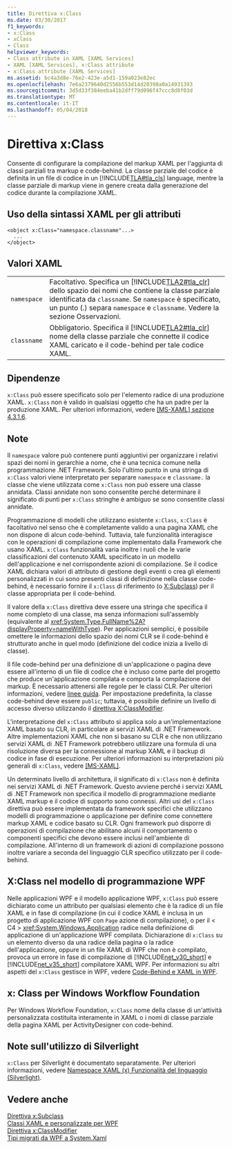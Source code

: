 ```yaml
---
title: Direttiva x:Class
ms.date: 03/30/2017
f1_keywords:
- x:Class
- xClass
- Class
helpviewer_keywords:
- Class attribute in XAML [XAML Services]
- XAML [XAML Services], x:Class attribute
- x:Class attribute [XAML Services]
ms.assetid: bc4a3d8e-76e2-423e-a5d1-159a023e82ec
ms.openlocfilehash: 7e6a2379640d2556b553d14d20398a0a14931393
ms.sourcegitcommit: 3d5d33f384eeba41b2dff79d096f47ccc8d8f03d
ms.translationtype: MT
ms.contentlocale: it-IT
ms.lasthandoff: 05/04/2018
---
```

# <a name="xclass-directive"></a>Direttiva x:Class
Consente di configurare la compilazione del markup XAML per l'aggiunta di classi parziali tra markup e code-behind. La classe parziale del codice è definita in un file di codice in un [!INCLUDE[TLA#tla_cls](../../../includes/tlasharptla-cls-md.md)] language, mentre la classe parziale di markup viene in genere creata dalla generazione del codice durante la compilazione XAML.  
  
## <a name="xaml-attribute-usage"></a>Uso della sintassi XAML per gli attributi  
  
```  
<object x:Class="namespace.classname"...>  
  ...  
</object>  
```  
  
## <a name="xaml-values"></a>Valori XAML  
  
|||  
|-|-|  
|`namespace`|Facoltativo. Specifica un [!INCLUDE[TLA2#tla_clr](../../../includes/tla2sharptla-clr-md.md)] dello spazio dei nomi che contiene la classe parziale identificata da `classname`. Se `namespace` è specificato, un punto (.) separa `namespace` e `classname`. Vedere la sezione Osservazioni.|  
|`classname`|Obbligatorio. Specifica il [!INCLUDE[TLA2#tla_clr](../../../includes/tla2sharptla-clr-md.md)] nome della classe parziale che connette il codice XAML caricato e il code-behind per tale codice XAML.|  
  
## <a name="dependencies"></a>Dipendenze  
 `x:Class` può essere specificato solo per l'elemento radice di una produzione XAML. `x:Class` non è valido in qualsiasi oggetto che ha un padre per la produzione XAML. Per ulteriori informazioni, vedere [ \[MS-XAML\] sezione 4.3.1.6](http://go.microsoft.com/fwlink/?LinkId=114525).  
  
## <a name="remarks"></a>Note  
 Il `namespace` valore può contenere punti aggiuntivi per organizzare i relativi spazi dei nomi in gerarchie a nome, che è una tecnica comune nella programmazione .NET Framework. Solo l'ultimo punto in una stringa di `x:Class` valori viene interpretato per separare `namespace` e `classname.` la classe che viene utilizzata come `x:Class` non può essere una classe annidata. Classi annidate non sono consentite perché determinare il significato di punti per `x:Class` stringhe è ambiguo se sono consentite classi annidate.  
  
 Programmazione di modelli che utilizzano esistente `x:Class`, `x:Class` è facoltativo nel senso che è completamente valido a una pagina XAML che non dispone di alcun code-behind. Tuttavia, tale funzionalità interagisce con le operazioni di compilazione come implementato dalla Framework che usano XAML. `x:Class` funzionalità varia inoltre i ruoli che le varie classificazioni del contenuto XAML specificato in un modello dell'applicazione e nel corrispondente azioni di compilazione. Se il codice XAML dichiara valori di attributo di gestione degli eventi o crea gli elementi personalizzati in cui sono presenti classi di definizione nella classe code-behind, è necessario fornire il `x:Class` di riferimento (o [X:Subclass](../../../docs/framework/xaml-services/x-subclass-directive.md)) per il classe appropriata per il code-behind.  
  
 Il valore della `x:Class` direttiva deve essere una stringa che specifica il nome completo di una classe, ma senza informazioni sull'assembly (equivalente al <xref:System.Type.FullName%2A?displayProperty=nameWithType>). Per applicazioni semplici, è possibile omettere le informazioni dello spazio dei nomi CLR se il code-behind è strutturato anche in quel modo (definizione del codice inizia a livello di classe).  
  
 Il file code-behind per una definizione di un'applicazione o pagina deve essere all'interno di un file di codice che è incluso come parte del progetto che produce un'applicazione compilata e comporta la compilazione del markup. È necessario attenersi alle regole per le classi CLR. Per ulteriori informazioni, vedere [linee guida](../../../docs/standard/design-guidelines/index.md). Per impostazione predefinita, la classe code-behind deve essere `public`; tuttavia, è possibile definire un livello di accesso diverso utilizzando il [direttiva X:ClassModifier](../../../docs/framework/xaml-services/x-classmodifier-directive.md).  
  
 L'interpretazione del `x:Class` attributo si applica solo a un'implementazione XAML basato su CLR, in particolare ai servizi XAML di .NET Framework. Altre implementazioni XAML che non si basano su CLR e che non utilizzano servizi XAML di .NET Framework potrebbero utilizzare una formula di una risoluzione diversa per la connessione al markup XAML e il backup di codice in fase di esecuzione. Per ulteriori informazioni su interpretazioni più generali di `x:Class`, vedere [ \[MS-XAML\]](http://go.microsoft.com/fwlink/?LinkId=114525).  
  
 Un determinato livello di architettura, il significato di `x:Class` non è definita nei servizi XAML di .NET Framework. Questo avviene perché i servizi XAML di .NET Framework non specifica il modello di programmazione mediante XAML markup e il codice di supporto sono connessi. Altri usi del `x:Class` direttiva può essere implementata da framework specifici che utilizzano modelli di programmazione o applicazione per definire come connettere markup XAML e codice basato su CLR. Ogni framework può disporre di operazioni di compilazione che abilitano alcuni il comportamento o componenti specifici che devono essere inclusi nell'ambiente di compilazione. All'interno di un framework di azioni di compilazione possono inoltre variare a seconda del linguaggio CLR specifico utilizzato per il code-behind.  
  
## <a name="xclass-in-the-wpf-programming-model"></a>X:Class nel modello di programmazione WPF  
 Nelle applicazioni WPF e il modello applicazione WPF, `x:Class` può essere dichiarato come un attributo per qualsiasi elemento che è la radice di un file XAML e in fase di compilazione (in cui il codice XAML è inclusa in un progetto di applicazione WPF con `Page` azione di compilazione), o per il < C4 > <xref:System.Windows.Application>  radice nella definizione di applicazione di un'applicazione WPF compilata. Dichiarazione di `x:Class` su un elemento diverso da una radice della pagina o la radice dell'applicazione, oppure in un file XAML di WPF che non è compilato, provoca un errore in fase di compilazione di [!INCLUDE[net_v30_short](../../../includes/net-v30-short-md.md)] e [!INCLUDE[net_v35_short](../../../includes/net-v35-short-md.md)] compilatore XAML WPF. Per informazioni su altri aspetti del `x:Class` gestisce in WPF, vedere [Code-Behind e XAML in WPF](../../../docs/framework/wpf/advanced/code-behind-and-xaml-in-wpf.md).  
  
## <a name="xclass-for-windows-workflow-foundation"></a>x: Class per Windows Workflow Foundation  
 Per Windows Workflow Foundation, `x:Class` nome della classe di un'attività personalizzata costituita interamente in XAML o i nomi di classe parziale della pagina XAML per ActivityDesigner con code-behind.  
  
## <a name="silverlight-usage-notes"></a>Note sull'utilizzo di Silverlight  
 `x:Class` per Silverlight è documentato separatamente. Per ulteriori informazioni, vedere [Namespace XAML (x) Funzionalità del linguaggio (Silverlight)](http://go.microsoft.com/fwlink/?LinkId=199081).  
  
## <a name="see-also"></a>Vedere anche  
 [Direttiva x:Subclass](../../../docs/framework/xaml-services/x-subclass-directive.md)  
 [Classi XAML e personalizzate per WPF](../../../docs/framework/wpf/advanced/xaml-and-custom-classes-for-wpf.md)  
 [Direttiva x:ClassModifier](../../../docs/framework/xaml-services/x-classmodifier-directive.md)  
 [Tipi migrati da WPF a System.Xaml](../../../docs/framework/xaml-services/types-migrated-from-wpf-to-system-xaml.md)

